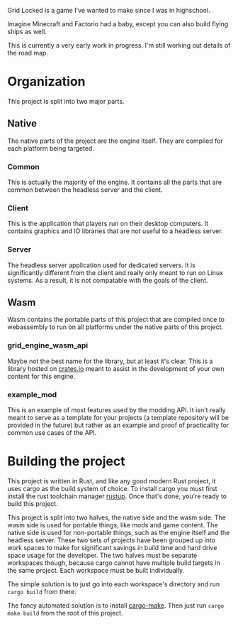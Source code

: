 Grid Locked is a game I've wanted to make since I was in highschool.

Imagine Minecraft and Factorio had a baby, except you can also build flying ships as well.

This is currently a very early work in progress.
I'm still working out details of the road map.

# Organization

This project is split into two major parts.

## Native

The native parts of the project are the engine itself. They are compiled for each platform being targeted.

### Common
This is actually the majority of the engine. It contains all the parts that are common between the headless server and the client.

### Client

This is the application that players run on their desktop computers. It contains graphics and IO libraries that are not useful to a headless server.

### Server

The headless server application used for dedicated servers. It is significantly different from the client and really only meant to run on Linux systems. As a result, it is not compatable with the goals of the client.

## Wasm

Wasm contains the portable parts of this project that are compiled once to webassembly to run on all platforms under the native parts of this project.

### grid_engine_wasm_api

Maybe not the best name for the library, but at least it's clear. This is a library hosted on [crates.io](https://crates.io/crates/grid_engine_wasm_api) meant to assist in the development of your own content for this engine.

### example_mod

This is an example of most features used by the modding API. It isn't really meant to serve as a template for your projects (a template repository will be provided in the future) but rather as an example and proof of practicality for common use cases of the API.

# Building the project

This project is written in Rust, and like any good modern Rust project, it uses cargo as the build system of choice.
To install cargo you must first install the rust toolchain manager [rustup](https://rustup.rs/). Once that's done, you're ready to build this project.

This project is split into two halves, the native side and the wasm side. The wasm side is used for portable things, like mods and game content. The native side is used for non-portable things, such as the engine itself and the headless server. These two sets of projects have been grouped up into work spaces to make for significant savings in build time and hard drive space usage for the developer. The two halves must be separate workspaces though, because cargo cannot have multiple build targets in the same project. Each workspace must be built individually.

The simple solution is to just go into each workspace's directory and run `cargo build` from there.

The fancy automated solution is to install [cargo-make](https://crates.io/crates/cargo-make#installation). Then just run `cargo make build` from the root of this project.